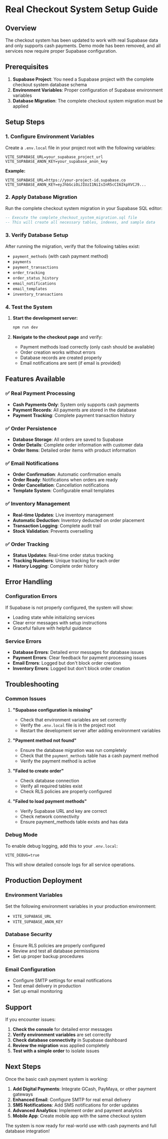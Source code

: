 # Real Checkout System Setup Guide

## Overview

The checkout system has been updated to work with real Supabase data and only supports cash payments. Demo mode has been removed, and all services now require proper Supabase configuration.

## Prerequisites

1. **Supabase Project**: You need a Supabase project with the complete checkout system database schema
2. **Environment Variables**: Proper configuration of Supabase environment variables
3. **Database Migration**: The complete checkout system migration must be applied

## Setup Steps

### 1. Configure Environment Variables

Create a `.env.local` file in your project root with the following variables:

```env
VITE_SUPABASE_URL=your_supabase_project_url
VITE_SUPABASE_ANON_KEY=your_supabase_anon_key
```

**Example:**
```env
VITE_SUPABASE_URL=https://your-project-id.supabase.co
VITE_SUPABASE_ANON_KEY=eyJhbGciOiJIUzI1NiIsInR5cCI6IkpXVCJ9...
```

### 2. Apply Database Migration

Run the complete checkout system migration in your Supabase SQL editor:

```sql
-- Execute the complete_checkout_system_migration.sql file
-- This will create all necessary tables, indexes, and sample data
```

### 3. Verify Database Setup

After running the migration, verify that the following tables exist:
- `payment_methods` (with cash payment method)
- `payments`
- `payment_transactions`
- `order_tracking`
- `order_status_history`
- `email_notifications`
- `email_templates`
- `inventory_transactions`

### 4. Test the System

1. **Start the development server:**
   ```bash
   npm run dev
   ```

2. **Navigate to the checkout page** and verify:
   - Payment methods load correctly (only cash should be available)
   - Order creation works without errors
   - Database records are created properly
   - Email notifications are sent (if email is provided)

## Features Available

### ✅ Real Payment Processing
- **Cash Payments Only**: System only supports cash payments
- **Payment Records**: All payments are stored in the database
- **Payment Tracking**: Complete payment transaction history

### ✅ Order Persistence
- **Database Storage**: All orders are saved to Supabase
- **Order Details**: Complete order information with customer data
- **Order Items**: Detailed order items with product information

### ✅ Email Notifications
- **Order Confirmation**: Automatic confirmation emails
- **Order Ready**: Notifications when orders are ready
- **Order Cancellation**: Cancellation notifications
- **Template System**: Configurable email templates

### ✅ Inventory Management
- **Real-time Updates**: Live inventory management
- **Automatic Deduction**: Inventory deducted on order placement
- **Transaction Logging**: Complete audit trail
- **Stock Validation**: Prevents overselling

### ✅ Order Tracking
- **Status Updates**: Real-time order status tracking
- **Tracking Numbers**: Unique tracking for each order
- **History Logging**: Complete order history

## Error Handling

### Configuration Errors
If Supabase is not properly configured, the system will show:
- Loading state while initializing services
- Clear error messages with setup instructions
- Graceful failure with helpful guidance

### Service Errors
- **Database Errors**: Detailed error messages for database issues
- **Payment Errors**: Clear feedback for payment processing issues
- **Email Errors**: Logged but don't block order creation
- **Inventory Errors**: Logged but don't block order creation

## Troubleshooting

### Common Issues

1. **"Supabase configuration is missing"**
   - Check that environment variables are set correctly
   - Verify the `.env.local` file is in the project root
   - Restart the development server after adding environment variables

2. **"Payment method not found"**
   - Ensure the database migration was run completely
   - Check that the `payment_methods` table has a cash payment method
   - Verify the payment method is active

3. **"Failed to create order"**
   - Check database connection
   - Verify all required tables exist
   - Check RLS policies are properly configured

4. **"Failed to load payment methods"**
   - Verify Supabase URL and key are correct
   - Check network connectivity
   - Ensure payment_methods table exists and has data

### Debug Mode

To enable debug logging, add this to your `.env.local`:
```env
VITE_DEBUG=true
```

This will show detailed console logs for all service operations.

## Production Deployment

### Environment Variables
Set the following environment variables in your production environment:
- `VITE_SUPABASE_URL`
- `VITE_SUPABASE_ANON_KEY`

### Database Security
- Ensure RLS policies are properly configured
- Review and test all database permissions
- Set up proper backup procedures

### Email Configuration
- Configure SMTP settings for email notifications
- Test email delivery in production
- Set up email monitoring

## Support

If you encounter issues:

1. **Check the console** for detailed error messages
2. **Verify environment variables** are set correctly
3. **Check database connectivity** in Supabase dashboard
4. **Review the migration** was applied completely
5. **Test with a simple order** to isolate issues

## Next Steps

Once the basic cash payment system is working:

1. **Add Digital Payments**: Integrate GCash, PayMaya, or other payment gateways
2. **Enhanced Email**: Configure SMTP for real email delivery
3. **SMS Notifications**: Add SMS notifications for order updates
4. **Advanced Analytics**: Implement order and payment analytics
5. **Mobile App**: Create mobile app with the same checkout system

The system is now ready for real-world use with cash payments and full database integration!
